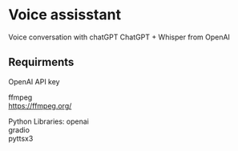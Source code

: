# Voice assisstant

Voice conversation with chatGPT
ChatGPT + Whisper from OpenAI

## Requirments

OpenAI API key  

ffmpeg  
https://ffmpeg.org/  

Python Libraries:
openai  
gradio  
pyttsx3  
